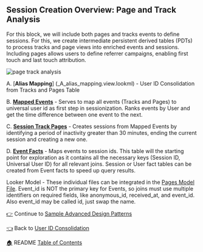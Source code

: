 ## Session Creation Overview: Page and Track Analysis


For this block, we will include both pages and tracks events to define sessions. For this, we create intermediate persistent derived tables (PDTs) to process tracks and page views into enriched events and sessions. Including pages allows users to define referrer campaigns, enabling first touch and last touch attribution.

![page track analysis](http://gdurl.com/46Cz)

A. [**Alias Mapping**] (_A_alias_mapping.view.lookml) - User ID Consolidation from Tracks and Pages Table

B. [**Mapped Events**](_B_mapped_events.view.lookml) - Serves to map all events (Tracks and Pages) to universal user id as first step in sessionization. Ranks events by User and get the time difference between one event to the next.

C. [**Session Track Pages**](_C_session_pg_tracks.view.lookml) - Creates sessions from Mapped Events by identifying a period of inactivity greater than 30 minutes, ending the current session and creating a new one.

D. [**Event Facts**](_D_event_facts.view.lookml) - Maps events to session ids. This table will the starting point for exploration as it contains all the necessary keys (Session ID, Universal User ID) for all relevant joins. Session or User fact tables can be created from Event facts to speed up query results.

Looker Model - These individual files can be integrated in the [Pages Model File](pages.model.lookml). Event_id is NOT the primary key for Events, so joins must use multiple identifiers on required fields, like anonymous_id, received_at, and event_id. Also event_id may be called id, just swap the name.

[:point_right:](_8_sample_advanced_design_patterns.md) Continue to [Sample Advanced Design Patterns](_8_sample_advanced_design_patterns.md)

[:point_left:](_6_user_id_consolidation.md) Back to [User ID Consolidation](_6_user_id_consolidation.md)

[:house:](README.md) README [Table of Contents](README.md)
